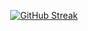 
<div align="center">

  [![GitHub Streak](https://streak-stats.demolab.com?user=obouallam&theme=hacker)](https://git.io/streak-stats)

</div>
